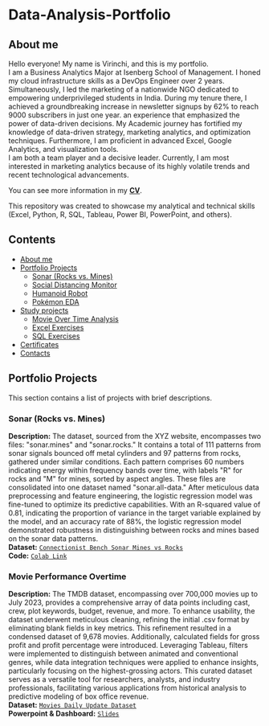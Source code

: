 # Data-Analysis-Portfolio

## About me
Hello everyone! My name is Virinchi, and this is my portfolio.<br>
I am a Business Analytics Major at Isenberg School of Management. I honed my cloud infrastructure skills as a DevOps Engineer over 2 years. Simultaneously, I led the marketing of a nationwide NGO dedicated to empowering underprivileged students in India. During my tenure there, I achieved a groundbreaking increase in newsletter signups by 62% to reach 9000 subscribers in just one year. an experience that emphasized the power of data-driven decisions. My Academic journey has fortified my knowledge of data-driven strategy, marketing analytics, and optimization techniques. Furthermore, I am proficient in advanced Excel, Google Analytics, and visualization tools.<br>
I am both a team player and a decisive leader. Currently, I am most interested in marketing analytics because of its highly volatile trends and recent technological advancements.<br>

You can see more information in my [**CV**](https://github.com/almostoutlier/Data-Analysis-Portfolio/blob/main/Virinchi%20Alahari%20Resume.pdf).

This repository was created to showcase my analytical and technical skills (Excel, Python, R, SQL, Tableau, Power BI, PowerPoint, and others).
## Contents
* [About me](#about-me)
* [Portfolio Projects](#portfolio-projects)
  - [Sonar (Rocks vs. Mines)](#sonar) 
  - [Social Distancing Monitor](#social-distancing-monitor) 
  - [Humanoid Robot](#robot)
  - [Pokémon EDA](#pokemon-analysis)
* [Study projects](#study-projects)
  - [Movie Over Time Analysis](#movie-analysis)
  - [Excel Exercises](#excel-exercises)
  - [SQL Exercises](#sql-exercises)
* [Certificates](#certificates)
* [Contacts](#contacts)
## Portfolio Projects
This section contains a list of projects with brief descriptions.
### Sonar (Rocks vs. Mines) 
**Description:** The dataset, sourced from the XYZ website, encompasses two files: "sonar.mines" and "sonar.rocks." It contains a total of 111 patterns from sonar signals bounced off metal cylinders and 97 patterns from rocks, gathered under similar conditions. Each pattern comprises 60 numbers indicating energy within frequency bands over time, with labels "R" for rocks and "M" for mines, sorted by aspect angles. These files are consolidated into one dataset named "sonar.all-data." After meticulous data preprocessing and feature engineering, the logistic regression model was fine-tuned to optimize its predictive capabilities. With an R-squared value of 0.81, indicating the proportion of variance in the target variable explained by the model, and an accuracy rate of 88%, the logistic regression model demonstrated robustness in distinguishing between rocks and mines based on the sonar data patterns.<br>
**Dataset:** <a href = "https://archive.ics.uci.edu/dataset/151/connectionist+bench+sonar+mines+vs+rocks"> 
<code>Connectionist Bench Sonar Mines vs Rocks</code></a> <br>
**Code:** <a href = "https://colab.research.google.com/drive/1eSJnUULgp0_EQ_EWCMNP_m5pEYoCrxko?usp=sharing">
<code>Colab Link</code></a> <br>

### Movie Performance Overtime 
**Description:** The TMDB dataset, encompassing over 700,000 movies up to July 2023, provides a comprehensive array of data points including cast, crew, plot keywords, budget, revenue, and more. To enhance usability, the dataset underwent meticulous cleaning, refining the initial .csv format by eliminating blank fields in key metrics. This refinement resulted in a condensed dataset of 9,678 movies. Additionally, calculated fields for gross profit and profit percentage were introduced. Leveraging Tableau, filters were implemented to distinguish between animated and conventional genres, while data integration techniques were applied to enhance insights, particularly focusing on the highest-grossing actors. This curated dataset serves as a versatile tool for researchers, analysts, and industry professionals, facilitating various applications from historical analysis to predictive modeling of box office revenue.<br>
**Dataset:** <a href = "https://www.kaggle.com/datasets/akshaypawar7/millions-of-movies"> 
<code>Movies Daily Update Dataset</code></a> <br>
**Powerpoint & Dashboard:** <a href = "https://docs.google.com/presentation/d/1ZDyQ4bzW7ycv3ulfHb307G-25ZoXJPkw/edit?usp=sharing&ouid=100940698311259880524&rtpof=true&sd=true">
<code>Slides</code></a> <br>